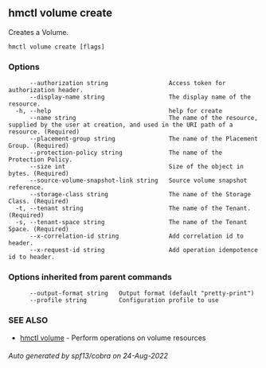 ## hmctl volume create

Creates a Volume.

```
hmctl volume create [flags]
```

### Options

```
      --authorization string                 Access token for authorization header.
      --display-name string                  The display name of the resource.
  -h, --help                                 help for create
      --name string                          The name of the resource, supplied by the user at creation, and used in the URI path of a resource. (Required)
      --placement-group string               The name of the Placement Group. (Required)
      --protection-policy string             The name of the Protection Policy.
      --size int                             Size of the object in bytes. (Required)
      --source-volume-snapshot-link string   Source volume snapshot reference.
      --storage-class string                 The name of the Storage Class. (Required)
  -t, --tenant string                        The name of the Tenant. (Required)
  -s, --tenant-space string                  The name of the Tenant Space. (Required)
      --x-correlation-id string              Add correlation id to header.
      --x-request-id string                  Add operation idempotence id to header.
```

### Options inherited from parent commands

```
      --output-format string   Output format (default "pretty-print")
      --profile string         Configuration profile to use
```

### SEE ALSO

* [hmctl volume](hmctl_volume.md)	 - Perform operations on volume resources

###### Auto generated by spf13/cobra on 24-Aug-2022
